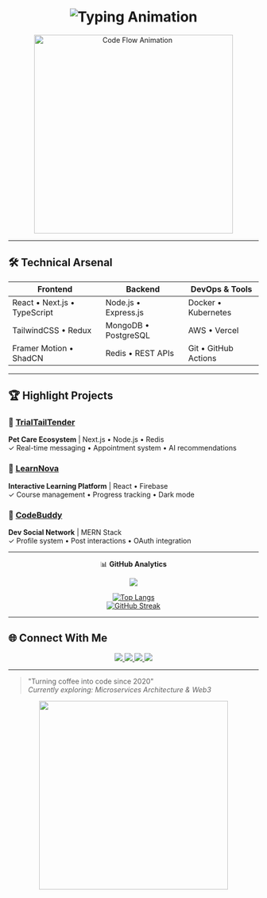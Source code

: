 <h1 align="center"> 
  <img src="https://readme-typing-svg.demolab.com?font=Fira+Code&weight=600&size=26&duration=4000&pause=1000&color=00F0FF&center=true&vCenter=true&width=460&lines=Hi+%F0%9F%91%8B%2C+I'm+Bhavya+Wade;MERN+Stack+Developer;Tech+Enthusiast;Problem+Solver" alt="Typing Animation" />
</h1>

<p align="center">
  <img src="https://i.giphy.com/media/3oKIPEqDGUULpEU0aQ/giphy.webp" width="400px" alt="Code Flow Animation"/>
</p>

---

## 🛠️ Technical Arsenal

| **Frontend**              | **Backend**               | **DevOps & Tools**        |
|---------------------------|---------------------------|---------------------------|
| React • Next.js • TypeScript | Node.js • Express.js    | Docker • Kubernetes       |
| TailwindCSS • Redux       | MongoDB • PostgreSQL      | AWS • Vercel              |
| Framer Motion • ShadCN    | Redis • REST APIs         | Git • GitHub Actions      |

---

## 🏆 Highlight Projects

### 🔗 [TrialTailTender](https://trialtailtender-xiab-one.vercel.app/)  
**Pet Care Ecosystem** | Next.js • Node.js • Redis  
✓ Real-time messaging • Appointment system • AI recommendations  

### 🔗 [LearnNova](https://learnova1.vercel.app/)  
**Interactive Learning Platform** | React • Firebase  
✓ Course management • Progress tracking • Dark mode  

### 🔗 [CodeBuddy](https://codebuddy-gamma.vercel.app/)  
**Dev Social Network** | MERN Stack  
✓ Profile system • Post interactions • OAuth integration  

---

<div align="center">

📊 **GitHub Analytics**  

![](https://github-readme-activity-graph.vercel.app/graph?username=bhavya681&theme=react-dark&hide_border=true&area=true)  

[![Top Langs](https://github-readme-stats.vercel.app/api/top-langs/?username=bhavya681&layout=compact&theme=vision-friendly-dark)](https://github.com/bhavya681)  
[![GitHub Streak](https://streak-stats.demolab.com?user=bhavya681&theme=holi-theme)](https://git.io/streak-stats)

</div>

---

## 🌐 Connect With Me

<p align="center">
  <a href="https://bhavyawade-hswa.vercel.app/">
    <img src="https://img.shields.io/badge/Portfolio-FF7139?style=for-the-badge&logo=vercel&logoColor=white"/>
  </a>
  <a href="https://www.linkedin.com/in/bhavya-wade/">
    <img src="https://img.shields.io/badge/LinkedIn-0A66C2?style=for-the-badge&logo=linkedin&logoColor=white"/>
  </a>
  <a href="https://x.com/wade_bhavy55123">
    <img src="https://img.shields.io/badge/X-000000?style=for-the-badge&logo=x&logoColor=white"/>
  </a>
  <a href="mailto:bhavyawade2@gmail.com">
    <img src="https://img.shields.io/badge/Gmail-EA4335?style=for-the-badge&logo=gmail&logoColor=white"/>
  </a>
</p>

---

> "Turning coffee into code since 2020"  
> _Currently exploring: Microservices Architecture & Web3_

<p align="center">
  <img src="https://spotify-github-profile.vercel.app/api/view?uid=31lzvv7vjqfwc6qgq5qgq5qgq5qg&cover_image=true&theme=natemoo-re" width="380px"/>
</p>
